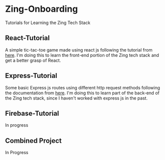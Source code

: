# Zing-Onboarding
Tutorials for Learning the Zing Tech Stack

## React-Tutorial
A simple tic-tac-toe game made using react js following the tutorial from [here](https://reactjs.org/tutorial/tutorial.html). I'm doing this to learn the front-end portion of the Zing tech stack and get a better grasp of React.

## Express-Tutorial
Some basic Express js routes using different http request methods following the documentation from [here](https://expressjs.com/en/starter/installing.html). I'm doing this to learn part of the back-end of the Zing tech stack, since I haven't worked with express js in the past.

## Firebase-Tutorial
In progress

## Combined Project
In Progress
